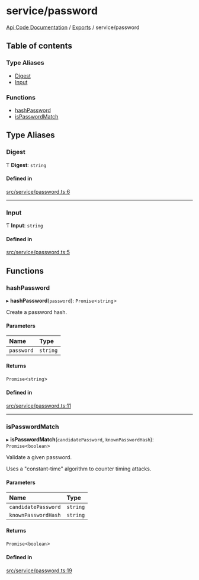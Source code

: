 # service/password
 
[Api Code Documentation](../README.md) / [Exports](../modules.md) / service/password

## Table of contents

### Type Aliases

- [Digest](service_password.md#digest)
- [Input](service_password.md#input)

### Functions

- [hashPassword](service_password.md#hashpassword)
- [isPasswordMatch](service_password.md#ispasswordmatch)

## Type Aliases

### Digest

Ƭ **Digest**: `string`

#### Defined in

[src/service/password.ts:6](https://github.com/openkfw/TruBudget/blob/4d7fd4be/api/src/service/password.ts#L6)

___

### Input

Ƭ **Input**: `string`

#### Defined in

[src/service/password.ts:5](https://github.com/openkfw/TruBudget/blob/4d7fd4be/api/src/service/password.ts#L5)

## Functions

### hashPassword

▸ **hashPassword**(`password`): `Promise`<`string`\>

Create a password hash.

#### Parameters

| Name | Type |
| :------ | :------ |
| `password` | `string` |

#### Returns

`Promise`<`string`\>

#### Defined in

[src/service/password.ts:11](https://github.com/openkfw/TruBudget/blob/4d7fd4be/api/src/service/password.ts#L11)

___

### isPasswordMatch

▸ **isPasswordMatch**(`candidatePassword`, `knownPasswordHash`): `Promise`<`boolean`\>

Validate a given password.

Uses a "constant-time" algorithm to counter timing attacks.

#### Parameters

| Name | Type |
| :------ | :------ |
| `candidatePassword` | `string` |
| `knownPasswordHash` | `string` |

#### Returns

`Promise`<`boolean`\>

#### Defined in

[src/service/password.ts:19](https://github.com/openkfw/TruBudget/blob/4d7fd4be/api/src/service/password.ts#L19)
